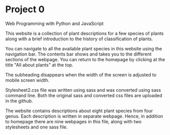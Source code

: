 # Project 0

Web Programming with Python and JavaScript

This website is a collection of plant descriptions for a few species of plants along with a brief introduction to the history of classification of plants.

You can navigate to all the available plant species in this website using the navigation bar. The contents bar shows and takes you to the different sections of the webpage. You can return to the homepage by clicking at the title "All about plants" at the top.

The subheading disappears when the width of the screen is adjusted to mobile screen width.

Stylesheet2.css file was written using sass and was converted using sass command line. Both the original sass and converted css files are uploaded in the github.

The website contains descriptions about eight plant species from four genus. Each description is written in separate webpage. Hence, in addition to homepage there are nine webpages in this file, along with two stylesheets and one sass file.
